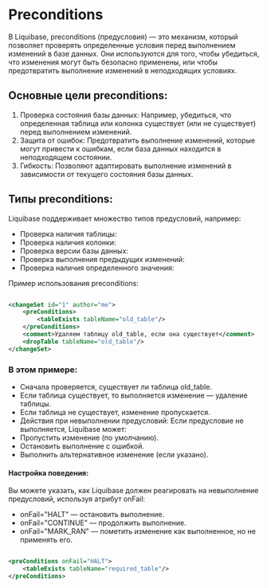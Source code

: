 # Preconditions

В Liquibase, preconditions (предусловия) — это механизм, который позволяет проверять определенные условия перед
выполнением изменений в базе данных. Они используются для того, чтобы убедиться, что изменения могут быть безопасно
применены, или чтобы предотвратить выполнение изменений в неподходящих условиях.

## Основные цели preconditions:

1) Проверка состояния базы данных:
   Например, убедиться, что определенная таблица или колонка существует (или не существует) перед выполнением изменений.
2) Защита от ошибок:
   Предотвратить выполнение изменений, которые могут привести к ошибкам, если база данных находится в неподходящем
   состоянии.
3) Гибкость:
   Позволяют адаптировать выполнение изменений в зависимости от текущего состояния базы данных.

## Типы preconditions:

Liquibase поддерживает множество типов предусловий, например:

- Проверка наличия таблицы: <tableExists>
- Проверка наличия колонки: <columnExists>
- Проверка версии базы данных: <dbms>
- Проверка выполнения предыдущих изменений: <changeSetExecuted>
- Проверка наличия определенного значения: <sqlCheck>

Пример использования preconditions:

```xml

<changeSet id="1" author="me">
    <preConditions>
        <tableExists tableName="old_table"/>
    </preConditions>
    <comment>Удаляем таблицу old_table, если она существует</comment>
    <dropTable tableName="old_table"/>
</changeSet>
```

### В этом примере:

- Сначала проверяется, существует ли таблица old_table.
- Если таблица существует, то выполняется изменение — удаление таблицы.
- Если таблица не существует, изменение пропускается.
- Действия при невыполнении предусловий:
  Если предусловие не выполняется, Liquibase может:
- Пропустить изменение (по умолчанию).
- Остановить выполнение с ошибкой.
- Выполнить альтернативное изменение (если указано).

#### Настройка поведения:

Вы можете указать, как Liquibase должен реагировать на невыполнение предусловий, используя атрибут onFail:

- onFail="HALT" — остановить выполнение.
- onFail="CONTINUE" — продолжить выполнение.
- onFail="MARK_RAN" — пометить изменение как выполненное, но не применять его.

```xml

<preConditions onFail="HALT">
    <tableExists tableName="required_table"/>
</preConditions>
```